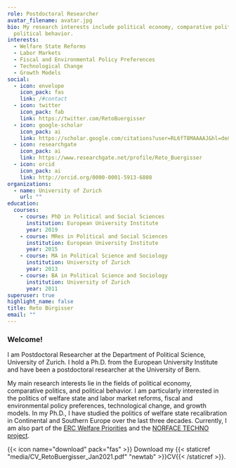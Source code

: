 ```yaml
---
role: Postdoctoral Researcher
avatar_filename: avatar.jpg
bio: My research interests include political economy, comparative politics, and
  political behavior.
interests:
  - Welfare State Reforms
  - Labor Markets
  - Fiscal and Environmental Policy Preferences
  - Technological Change
  - Growth Models
social:
  - icon: envelope
    icon_pack: fas
    link: /#contact
  - icon: twitter
    icon_pack: fab
    link: https://twitter.com/RetoBuergisser
  - icon: google-scholar
    icon_pack: ai
    link: https://scholar.google.com/citations?user=RL6fT8MAAAAJ&hl=de&oi=ao
  - icon: researchgate
    icon_pack: ai
    link: https://www.researchgate.net/profile/Reto_Buergisser
  - icon: orcid
    icon_pack: ai
    link: http://orcid.org/0000-0001-5913-6808
organizations:
  - name: University of Zurich
    url: ""
education:
  courses:
    - course: PhD in Political and Social Sciences
      institution: European University Institute
      year: 2019
    - course: MRes in Political and Social Sciences
      institution: European University Institute
      year: 2015
    - course: MA in Political Science and Sociology
      institution: University of Zurich
      year: 2013
    - course: BA in Political Science and Sociology
      institution: University of Zurich
      year: 2011
superuser: true
highlight_name: false
title: Reto Bürgisser
email: ""
---
```


### Welcome!

I am Postdoctoral Researcher at the Department of Political Science, University of Zurich. I hold a Ph.D. from the European University Institute and have been a postdoctoral researcher at the University of Bern. 

My main research interests lie in the fields of political economy, comparative politics, and political behavior. I am particularly interested in the politics of welfare state and labor market reforms, fiscal and environmental policy preferences, technological change, and growth models. In my Ph.D., I have studied the politics of welfare state recalibration in Continental and Southern Europe over the last three decades. Currently, I am also part of the [ERC Welfare Priorities](http://welfarepriorities.eu) and the [NORFACE TECHNO project](https://www.norface.net/project/techno/). 

{{< icon name="download" pack="fas" >}} Download my {{< staticref "media/CV_RetoBuergisser_Jan2021.pdf" "newtab" >}}CV{{< /staticref >}}.
